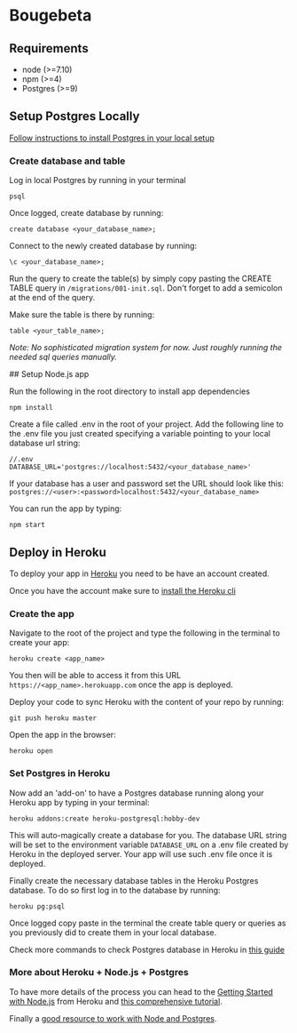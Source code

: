 # Bougebeta

## Requirements

- node (>=7.10)
- npm (>=4)
- Postgres (>=9)

## Setup Postgres Locally

[Follow instructions to install Postgres in your local setup](https://devcenter.heroku.com/articles/heroku-postgresql#local-setup)

### Create database and table

Log in local Postgres by running in your terminal
```
psql
```
Once logged, create database by running:
```
create database <your_database_name>;
```
Connect to the newly created database by running:

```
\c <your_database_name>;
```

Run the query to create the table(s) by simply copy pasting the CREATE TABLE query in `/migrations/001-init.sql`. Don't forget to add a semicolon at the end of the query.

Make sure the table is there by running:
```
table <your_table_name>;
```

*Note: No sophisticated migration system for now. Just roughly running the needed sql queries manually.*

## Setup Node.js app

Run the following in the root directory to install app dependencies

```
npm install
```

Create a file called .env in the root of your project. Add the following line to the .env file you just created specifying a variable pointing to your local database url string:
```
//.env
DATABASE_URL='postgres://localhost:5432/<your_database_name>'
```
If your database has a user and password set the URL should look like this:
`postgres://<user>:<password>localhost:5432/<your_database_name>`

You can run the app by typing:
```
npm start
```

## Deploy in Heroku

To deploy your app in [Heroku](https://www.heroku.com/) you need to be have an account created.

Once you have the account make sure to [install the Heroku cli](https://devcenter.heroku.com/articles/getting-started-with-nodejs#set-up)

### Create the app

Navigate to the root of the project and type the following in the terminal to create your app:
```
heroku create <app_name>
```
You then will be able to access it from this URL `https://<app_name>.herokuapp.com` once the app is deployed.

Deploy your code to sync Heroku with the content of your repo by running:
```
git push heroku master
```

Open the app in the browser:
```
heroku open
```

### Set Postgres in Heroku

Now add an 'add-on' to have a Postgres database running along your Heroku app by typing in your terminal:
```
heroku addons:create heroku-postgresql:hobby-dev
```
This will auto-magically create a database for you. The database URL string will be set to the environment variable `DATABASE_URL` on a .env file created by Heroku in the deployed server. Your app will use such .env file once it is deployed.

Finally create the necessary database tables in the Heroku Postgres database. To do so first log in to the database by running:
```
heroku pg:psql
```

Once logged copy paste in the terminal the create table query or queries as you previously did to create them in your local database.

Check more commands to check Postgres database in Heroku in [this guide](https://devcenter.heroku.com/articles/heroku-postgresql#using-the-cli)

### More about Heroku + Node.js + Postgres   

To have more details of the process you can head to the [Getting Started with Node.js](https://devcenter.heroku.com/articles/getting-started-with-nodejs) from Heroku and [this comprehensive tutorial](https://devcenter.heroku.com/articles/getting-started-with-nodejs#provision-a-database).

Finally a [good resource to work with Node and Postgres](https://node-postgres.com/).    

